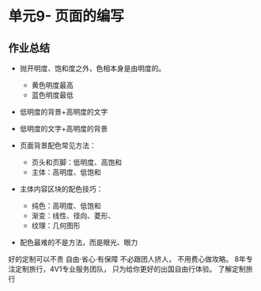 # 单元9- 页面的编写

## 作业总结

- 抛开明度、饱和度之外，色相本身是由明度的。

  - 黄色明度最高
  - 蓝色明度最低
  
- 低明度的背景+高明度的文字

- 低明度的文字+高明度的背景

- 页面背景配色常见方法：
  - 页头和页脚：低明度、高饱和
  - 主体：高明度、低饱和

- 主体内容区块的配色技巧：

  - 纯色：高明度、低饱和
  - 渐变：线性、径向、菱形、
  - 纹理：几何图形

- 配色最难的不是方法，而是眼光、眼力










好的定制可以不贵
自由·省心·有保障
不必跟团人挤人，
不用费心做攻略。
8年专注定制旅行，4V1专业服务团队，
只为给你更好的出国自由行体验。
了解定制旅行